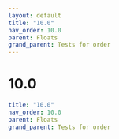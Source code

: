```yaml
---
layout: default
title: "10.0"
nav_order: 10.0
parent: Floats
grand_parent: Tests for order
---
```


# 10.0

```yaml
title: "10.0"
nav_order: 10.0
parent: Floats
grand_parent: Tests for order
```
